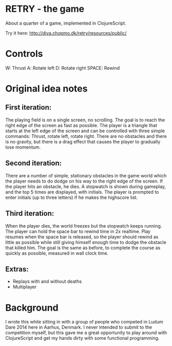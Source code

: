 # RETRY - the game

About a quarter of a game, implemented in ClojureScript. 

Try it here: http://diva.chopmo.dk/retry/resources/public/

# Controls

W: Thrust
A: Rotate left
D: Rotate right
SPACE: Rewind

# Original idea notes

## First iteration:
The playing field is on a single screen, no scrolling. The goal is to reach the right edge of the screen as fast as possible. The player is a triangle that starts at the left edge of the screen and can be controlled with three simple commands: Thrust, rotate left, rotate right. There are no obstacles and there is no gravity, but there is a drag effect that causes the player to gradually lose momentum. 

## Second iteration: 
There are a number of simple, stationary obstacles in the game world which the player needs to do dodge on his way to the right edge of the screen. If the player hits an obstacle, he dies. A stopwatch is shown during gameplay, and the top 5 times are displayed, with initials. The player is prompted to enter initials (up to three letters) if he makes the highscore list. 

## Third iteration: 
When the player dies, the world freezes but the stopwatch keeps running. The player can hold the space bar to rewind time in 2x realtime. Play resumes when the space bar is released, so the player should rewind as little as possible while still giving himself enough time to dodge the obstacle that killed him. The goal is the same as before, to complete the course as quickly as possible, measured in wall clock time. 

## Extras: 
 * Replays with and without deaths
 * Multiplayer

# Background

I wrote this while sitting in with a group of people who competed in Ludum Dare 2014 here in Aarhus, Denmark. I never intended to submit to the competition myself, but this gave me a great opportunity to play around with ClojureScript and get my hands dirty with some functional programming. 

